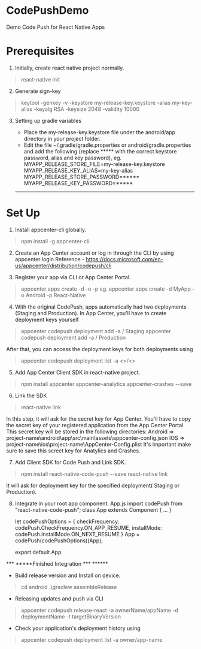 # CodePushDemo
Demo Code Push for React Native Apps

# Prerequisites
1. Initially, create react native project normally.
> react-native init <app-name>

2. Generate sign-key 
> keytool -genkey -v -keystore my-release-key.keystore -alias my-key-alias -keyalg RSA -keysize 2048 -validity 10000

3. Setting up gradle variables
   - Place the my-release-key.keystore file under the android/app directory in your project folder.
   - Edit the file ~/.gradle/gradle.properties or android/gradle.properties and add the following (replace ***** with the correct keystore password, alias and key password),
   eg.   
      MYAPP_RELEASE_STORE_FILE=my-release-key.keystore
      MYAPP_RELEASE_KEY_ALIAS=my-key-alias
      MYAPP_RELEASE_STORE_PASSWORD=*****
      MYAPP_RELEASE_KEY_PASSWORD=*****

   ---------------------------
   
# Set Up
1. Install appcenter-cli globally.
> npm install -g appcenter-cli

2. Create an App Center account or log in through the CLI by using appcenter login
Reference - https://docs.microsoft.com/en-us/appcenter/distribution/codepush/cli

3. Register your app via CLI or App Center Portal.
> appcenter apps create -d <appDisplayName> -o <operatingSystem>  -p <platform>
eg. appcenter apps create -d MyApp -o Android -p React-Native

4. With the original CodePush, apps automatically had two deployments (Staging and Production).
   In App Center, you'll have to create deployment keys yourself
> appcenter codepush deployment add -a <ownerName>/<appName> Staging
> appcenter codepush deployment add -a <ownerName>/<appName> Production

   After that, you can access the deployment keys for both deployments using  
> appcenter codepush deployment list -a <<ownername>>/<<appname>>

5. Add App Center Client SDK in react-native project.
> npm install appcenter appcenter-analytics appcenter-crashes --save

6. Link the SDK
> react-native link

  In this step, it will ask for the secret key for App Center. You'll have to copy the secret key of your registered application from the App Center Portal
  This secret key will be stored in the following directories: 
  Android => project-name\android\app\src\main\assets\appcenter-config.json
  IOS     => project-name\ios\project-name\AppCenter-Config.plist
  It's important make sure to save this screct key for Anatylics and Crashes.
  
7. Add Client SDK for Code Push and Link SDK.
> npm install react-native-code-push --save
> react-native link
  
  It will ask for deployment key for the specified deployment( Staging or Production).

  
8. Integrate in your root app component.
   App.js
      import codePush from "react-native-code-push";
      class App extends Component {
        ...
      }

      let codePushOptions = { 
        checkFrequency: codePush.CheckFrequency.ON_APP_RESUME, 
        installMode: codePush.InstallMode.ON_NEXT_RESUME 
      }
      App = codePush(codePushOptions)(App);

      export default App

*** *****Finished Integration *** ******
 
- Build release version and Install on device.
> cd android
> .\gradlew assembleRelease 

- Releasing updates and push via CLI
> appcenter codepush release-react -a ownerName/appName -d deploymentName -t targetBinaryVersion

- Check your application's deployment history using 
> appcenter codepush deployment list -a owner/app-name

